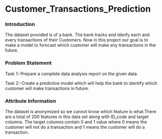 # Customer_Transactions_Prediction

### Introduction
The dataset provided is of a bank. The bank tracks and idenfy each and every transactions of their Customers. Now in this project our goal is to make a model to forecast which customer will make any transactions in the future.

### Problem Statement

Task 1:-Prepare a complete data analysis report on the given data.

Task 2:-Create a predictive model which will help the bank to identify which customer will make transactions in future.

### Attribute Information

The dataset is anonymized so we cannot know which feature is what.There are a total of 200 features in this data set along with ID_code and target columns. The target columns contain 0 and 1 value where 0 means the customer will not do a transaction and 1 means the customer will do a transaction.
